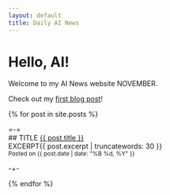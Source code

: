 ```yaml
---
layout: default
title: Daily AI News
---
```


# Hello, AI!

Welcome to my AI News website NOVEMBER.

Check out my [first blog post](./_posts/2024-09-29-and-so-it-begins.md)!

{% for post in site.posts %}
<p>
=-=
<br>
## TITLE <a href="{{ post.url | relative_url }}">{{ post.title }}</a>
<br>
EXCERPT{{ post.excerpt | truncatewords: 30 }}
<br>
<small>Posted on {{ post.date | date: "%B %d, %Y" }}</small>

-+-
</p>
{% endfor %}
